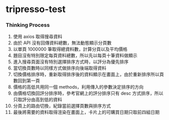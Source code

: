 # tripresso-test


### Thinking Process 

1. 使用 axios 取得搜尋資料
2. 由於 API 沒有回傳資料總數，無法動態顯示分頁數
3. 以單頁 1000000 筆取得總資料數，計算分頁以及平均價格
4. 題目沒有特別限定每頁資料總數，所以先以每頁十筆資料做顯示
5. 進入搜尋頁面沒有特別選擇排序方式時，以評分為優先排序
6. 當切換頁數時以同樣方式做排序向後端取得資料
7. 切換價格排序時，重新取得排序後的資料顯示在畫面上，由於重新排序所以頁數回到第一頁
8. 價格的高低共用同一個 methods，利用傳入的參數決定排序的方向
9. 由價格切換回評分排序時，參考官網上的評分排序只有 desc 方式排序，所以只取評分由高到低的資料
10. 分頁上的路由切換，紀錄當前選擇頁數與排序方式
11. 最後將需要的資料取得渲染在畫面上，卡片上的可購買日期只取前四組日期